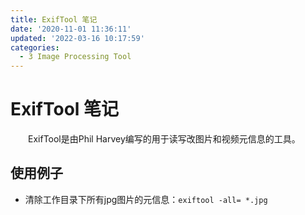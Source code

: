 ```yaml
---
title: ExifTool 笔记
date: '2020-11-01 11:36:11'
updated: '2022-03-16 10:17:59'
categories:
  - 3 Image Processing Tool
---
```

# ExifTool 笔记


　　ExifTool是由Phil Harvey编写的用于读写改图片和视频元信息的工具。

## 使用例子

- 清除工作目录下所有jpg图片的元信息：`exiftool -all= *.jpg`
